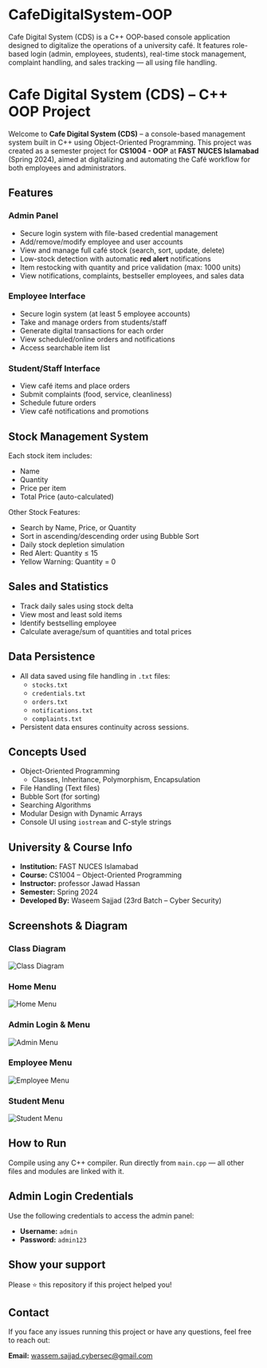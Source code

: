 # CafeDigitalSystem-OOP
Cafe Digital System (CDS) is a C++ OOP-based console application designed to digitalize the operations of a university café. It features role-based login (admin, employees, students), real-time stock management, complaint handling, and sales tracking — all using file handling.

# Cafe Digital System (CDS) – C++ OOP Project

Welcome to **Cafe Digital System (CDS)** – a console-based management system built in C++ using Object-Oriented Programming. This project was created as a semester project for **CS1004 - OOP** at **FAST NUCES Islamabad** (Spring 2024), aimed at digitalizing and automating the Café workflow for both employees and administrators.

## Features

### Admin Panel
- Secure login system with file-based credential management
- Add/remove/modify employee and user accounts
- View and manage full café stock (search, sort, update, delete)
- Low-stock detection with automatic **red alert** notifications
- Item restocking with quantity and price validation (max: 1000 units)
- View notifications, complaints, bestseller employees, and sales data

### Employee Interface
- Secure login system (at least 5 employee accounts)
- Take and manage orders from students/staff
- Generate digital transactions for each order
- View scheduled/online orders and notifications
- Access searchable item list

### Student/Staff Interface
- View café items and place orders
- Submit complaints (food, service, cleanliness)
- Schedule future orders
- View café notifications and promotions

## Stock Management System
Each stock item includes:
- Name
- Quantity
- Price per item
- Total Price (auto-calculated)

Other Stock Features:
- Search by Name, Price, or Quantity
- Sort in ascending/descending order using Bubble Sort
- Daily stock depletion simulation
- Red Alert: Quantity ≤ 15
- Yellow Warning: Quantity = 0

## Sales and Statistics
- Track daily sales using stock delta
- View most and least sold items
- Identify bestselling employee
- Calculate average/sum of quantities and total prices

## Data Persistence
- All data saved using file handling in `.txt` files:
  - `stocks.txt`
  - `credentials.txt`
  - `orders.txt`
  - `notifications.txt`
  - `complaints.txt`
- Persistent data ensures continuity across sessions.

## Concepts Used
- Object-Oriented Programming
  - Classes, Inheritance, Polymorphism, Encapsulation
- File Handling (Text files)
- Bubble Sort (for sorting)
- Searching Algorithms
- Modular Design with Dynamic Arrays
- Console UI using `iostream` and C-style strings


## University & Course Info

- **Institution:** FAST NUCES Islamabad  
- **Course:** CS1004 – Object-Oriented Programming  
- **Instructor:** professor Jawad Hassan  
- **Semester:** Spring 2024  
- **Developed By:** Waseem Sajjad (23rd Batch – Cyber Security)

## Screenshots & Diagram

### Class Diagram
![Class Diagram](docs/class_diagram.jpg)

### Home Menu
![Home Menu](docs/home.PNG)

### Admin Login & Menu
![Admin Menu](docs/admin_menu.PNG)

### Employee Menu
![Employee Menu](docs/employee_menu.PNG)

### Student Menu
![Student Menu](docs/student_menu.PNG)

## How to Run

Compile using any C++ compiler. Run directly from `main.cpp` — all other files and modules are linked with it.

## Admin Login Credentials

Use the following credentials to access the admin panel:

- **Username:** `admin`  
- **Password:** `admin123`

## Show your support

Please ⭐️ this repository if this project helped you!

## Contact

If you face any issues running this project or have any questions, feel free to reach out:

**Email:** wassem.sajjad.cybersec@gmail.com




